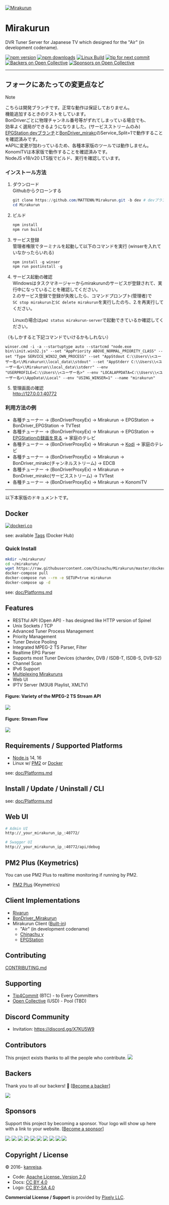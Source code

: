 [![Mirakurun](https://gist.githubusercontent.com/kanreisa/0ab27d7771e97edce5a24cc81b9b8ce6/raw/e50683f1c4e7d1a13e9ef468f8cc945b0dbc853c/logo-mirakurun.svg)](https://github.com/Chinachu/Mirakurun)

# Mirakurun

DVR Tuner Server for Japanese TV which designed for the "Air" (in development codename).

[![npm version][npm-img]][npm-url]
[![npm downloads][downloads-image]][downloads-url]
[![Linux Build][azure-pipelines-img]][azure-pipelines-url]
[![tip for next commit](https://tip4commit.com/projects/43158.svg)](https://tip4commit.com/github/Chinachu/Mirakurun)
[![Backers on Open Collective](https://opencollective.com/Mirakurun/backers/badge.svg)](#backers)
[![Sponsors on Open Collective](https://opencollective.com/Mirakurun/sponsors/badge.svg)](#sponsors)

---
## フォークにあたっての変更点など
> [!NOTE]
> こちらは開発ブランチです。正常な動作は保証しておりません。<br>
> 機能追加するときのテストをしています。<br>
> BonDriverごとに物理チャンネル番号等がずれてしまっている場合でも、<br>
> 効率よく選局ができるようになりました。(サービスストリームのみ)<br>
> [EPGStation devブランチ](https://github.com/stuayu/EPGStation/tree/dev)と[BonDriver_mirakc](https://github.com/stuayu/BonDriver_mirakc)のService_Split=1で動作することを確認済みです。<br>
> ※APIに変更が加わっているため、各種本家版のツールでは動作しません。<br>
> KonomiTVは本家版で動作することを確認済みです。<br>
> NodeJS v18/v20 LTS版でビルド、実行を確認しています。<br>

### インストール方法

  1. ダウンロード<br>
    Githubからクローンする
      ```powershell
      git clone https://github.com/MATTENN/Mirakurun.git -b dev # devブランチをチェックアウトする
      cd Mirakurun
      ```
  1. ビルド
      ```powershell
      npm install
      npm run build
      ```
  2. サービス登録<br>
    管理者権限でターミナルを起動して以下のコマンドを実行 (winserを入れていなかったらいれる)
      ```powershell
      npm install -g winser
      npm run postinstall -g
      ```
  3. サービス起動の確認<br>
    Windowsはタスクマネージャーからmirakurunのサービスが登録されて、実行中になっていることを確認してください。<br>
    2.のサービス登録で登録が失敗したら、コマンドプロンプト(管理者)で<br>`SC stop mirakurun`と`SC delete mirakurun`を実行したのち、2.を再実行してください。<br><br>
    Linuxの場合は`pm2 status mirakurun-server`で起動できているか確認してください。

  （もしかすると下記コマンドでいけるかもしれない）

  ```
  winser.cmd -i -a --startuptype auto --startcmd "node.exe bin\\init.win32.js" --set "AppPriority ABOVE_NORMAL_PRIORITY_CLASS" --set "Type SERVICE_WIN32_OWN_PROCESS" --set "AppStdout C:\\Users\\<ユーザー名>\\Mirakurun\\local_data\\stdout" --set "AppStderr C:\\Users\\<ユーザー名>\\Mirakurun\\local_data\\stderr" --env "USERPROFILE=C:\\Users\\<ユーザー名>" --env "LOCALAPPDATA=C:\\Users\\<ユーザー名>\\AppData\\Local" --env "USING_WINSER=1" --name "mirakurun"
  ```

  5. 管理画面の確認<br>
    http://127.0.0.1:40772

### 利用方法の例
  * 各種チューナー -> (BonDriverProxyEx) -> Mirakurun -> EPGStation -> BonDriver_EPGStation -> TVTest<br>
  * 各種チューナー -> (BonDriverProxyEx) -> Mirakurun -> EPGStation -> [EPGStationの録画を見る](https://github.com/daig0rian/epcltvapp) -> 家庭のテレビ<br>
  * 各種チューナー -> (BonDriverProxyEx) -> Mirakurun -> [Kodi](https://kodi.tv/) -> 家庭のテレビ<br>
  * 各種チューナー -> (BonDriverProxyEx) -> Mirakurun -> BonDriver_mirakc(チャンネルストリーム) -> EDCB<br>
  * 各種チューナー -> (BonDriverProxyEx) -> Mirakurun -> BonDriver_mirakc(サービスストリーム) -> TVTest<br>
  * 各種チューナー -> (BonDriverProxyEx) -> Mirakurun -> KonomiTV<br>

---
以下本家版のドキュメントです。
## Docker

[![dockeri.co](https://dockeri.co/image/chinachu/mirakurun)][docker-url]

see: available [Tags](https://hub.docker.com/r/chinachu/mirakurun/tags) (Docker Hub)

### Quick Install

```sh
mkdir ~/mirakurun/
cd ~/mirakurun/
wget https://raw.githubusercontent.com/Chinachu/Mirakurun/master/docker/docker-compose.yml
docker-compose pull
docker-compose run --rm -e SETUP=true mirakurun
docker-compose up -d
```

see: [doc/Platforms.md](doc/Platforms.md)

## Features

* RESTful API (Open API) - has designed like HTTP version of Spinel
* Unix Sockets / TCP
* Advanced Tuner Process Management
* Priority Management
* Tuner Device Pooling
* Integrated MPEG-2 TS Parser, Filter
* Realtime EPG Parser
* Supports most Tuner Devices (chardev, DVB / ISDB-T, ISDB-S, DVB-S2)
* Channel Scan
* IPv6 Support
* [Multiplexing Mirakuruns](doc/Mirakuruns.md)
* Web UI
* IPTV Server (M3U8 Playlist, XMLTV)

#### Figure: Variety of the MPEG-2 TS Stream API

![](https://gist.githubusercontent.com/kanreisa/0ab27d7771e97edce5a24cc81b9b8ce6/raw/e50683f1c4e7d1a13e9ef468f8cc945b0dbc853c/mirakurun-fig-api-variety.svg)

#### Figure: Stream Flow

![](https://gist.githubusercontent.com/kanreisa/0ab27d7771e97edce5a24cc81b9b8ce6/raw/e50683f1c4e7d1a13e9ef468f8cc945b0dbc853c/mirakurun-fig-flow-stream.svg)

## Requirements / Supported Platforms

* [Node.js](http://nodejs.org/) 14, 16
* Linux w/ [PM2](http://pm2.keymetrics.io/) or [Docker](https://hub.docker.com/r/chinachu/mirakurun)

see: [doc/Platforms.md](doc/Platforms.md)

## **Install / Update / Uninstall / CLI**

see: [doc/Platforms.md](doc/Platforms.md)

## Web UI

```sh
# Admin UI
http://_your_mirakurun_ip_:40772/

# Swagger UI
http://_your_mirakurun_ip_:40772/api/debug
```

## PM2 Plus (Keymetrics)

You can use PM2 Plus to realtime monitoring if running by PM2.

* [PM2 Plus](https://pm2.io/plus/) (Keymetrics)

## Client Implementations

* [Rivarun](https://github.com/Chinachu/Rivarun)
* [BonDriver_Mirakurun](https://github.com/Chinachu/BonDriver_Mirakurun)
* Mirakurun Client ([Built-in](https://github.com/Chinachu/Mirakurun/blob/master/src/client.ts))
  * "Air" (in development codename)
  * [Chinachu γ](https://github.com/Chinachu/Chinachu/wiki/Gamma-Installation-V2)
  * [EPGStation](https://github.com/l3tnun/EPGStation)

## Contributing

[CONTRIBUTING.md](CONTRIBUTING.md)

## Supporting

* [Tip4Commit](https://tip4commit.com/github/Chinachu/Mirakurun) (BTC) - to Every Committers
* [Open Collective](https://opencollective.com/Mirakurun) (USD) - Pool (TBD)

## Discord Community

* Invitation: https://discord.gg/X7KU5W9

## Contributors

This project exists thanks to all the people who contribute.
<a href="https://github.com/Chinachu/Mirakurun/graphs/contributors"><img src="https://opencollective.com/Mirakurun/contributors.svg?width=890&button=false" /></a>

## Backers

Thank you to all our backers! 🙏 [[Become a backer](https://opencollective.com/Mirakurun#backer)]

<a href="https://opencollective.com/Mirakurun#backers" target="_blank"><img src="https://opencollective.com/Mirakurun/backers.svg?width=890"></a>

## Sponsors

Support this project by becoming a sponsor. Your logo will show up here with a link to your website. [[Become a sponsor](https://opencollective.com/Mirakurun#sponsor)]

<a href="https://opencollective.com/Mirakurun/sponsor/0/website" target="_blank"><img src="https://opencollective.com/Mirakurun/sponsor/0/avatar.svg"></a>
<a href="https://opencollective.com/Mirakurun/sponsor/1/website" target="_blank"><img src="https://opencollective.com/Mirakurun/sponsor/1/avatar.svg"></a>
<a href="https://opencollective.com/Mirakurun/sponsor/2/website" target="_blank"><img src="https://opencollective.com/Mirakurun/sponsor/2/avatar.svg"></a>
<a href="https://opencollective.com/Mirakurun/sponsor/3/website" target="_blank"><img src="https://opencollective.com/Mirakurun/sponsor/3/avatar.svg"></a>
<a href="https://opencollective.com/Mirakurun/sponsor/4/website" target="_blank"><img src="https://opencollective.com/Mirakurun/sponsor/4/avatar.svg"></a>
<a href="https://opencollective.com/Mirakurun/sponsor/5/website" target="_blank"><img src="https://opencollective.com/Mirakurun/sponsor/5/avatar.svg"></a>
<a href="https://opencollective.com/Mirakurun/sponsor/6/website" target="_blank"><img src="https://opencollective.com/Mirakurun/sponsor/6/avatar.svg"></a>
<a href="https://opencollective.com/Mirakurun/sponsor/7/website" target="_blank"><img src="https://opencollective.com/Mirakurun/sponsor/7/avatar.svg"></a>
<a href="https://opencollective.com/Mirakurun/sponsor/8/website" target="_blank"><img src="https://opencollective.com/Mirakurun/sponsor/8/avatar.svg"></a>
<a href="https://opencollective.com/Mirakurun/sponsor/9/website" target="_blank"><img src="https://opencollective.com/Mirakurun/sponsor/9/avatar.svg"></a>

## Copyright / License

&copy; 2016- [kanreisa](https://github.com/kanreisa).

* Code: [Apache License, Version 2.0](LICENSE)
* Docs: [CC BY 4.0](https://creativecommons.org/licenses/by/4.0/)
* Logo: [CC BY-SA 4.0](https://creativecommons.org/licenses/by-sa/4.0/)

**Commercial License / Support** is provided by [Pixely LLC](https://pixely.jp/).

[npm-img]: https://img.shields.io/npm/v/mirakurun.svg
[npm-url]: https://npmjs.org/package/mirakurun
[downloads-image]: https://img.shields.io/npm/dm/mirakurun.svg?style=flat
[downloads-url]: https://npmjs.org/package/mirakurun
[azure-pipelines-img]: https://dev.azure.com/chinachu/Mirakurun/_apis/build/status/Chinachu.Mirakurun?branchName=master
[azure-pipelines-url]: https://dev.azure.com/chinachu/Mirakurun/_build/latest?definitionId=1&branchName=master
[docker-url]: https://hub.docker.com/r/chinachu/mirakurun

